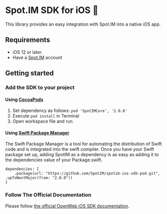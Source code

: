 # Spot.IM SDK for iOS 🚀

This library provides an easy integration with Spot.IM into a native iOS app.

## Requirements

* iOS 12 or later.
* Have a [Spot.IM](https://spot.im) account

## Getting started

### Add the SDK to your project

#### Using [CocoaPods](https://cocoapods.org)
1. Set dependency as follows:
    `pod 'SpotIMCore', '2.0.0'`
2. Execute `pod install` in Terminal
3. Open workspace file and run

#### Using [Swift Package Manager](https://swift.org/package-manager)
The Swift Package Manager is a tool for automating the distribution of Swift code and is integrated into the swift compiler.
Once you have your Swift package set up, adding SpotIM as a dependency is as easy as adding it to the dependencies value of your Package.swift.
```
dependencies: [
    .package(url: "https://github.com/SpotIM/spotim-ios-sdk-pod.git", .upToNextMajor(from: "2.0.0"))
]
```

### Follow The Official Documentation

Please follow [the official OpenWeb iOS SDK documentation](https://developers.openweb.com/docs/ios-getting-started).
